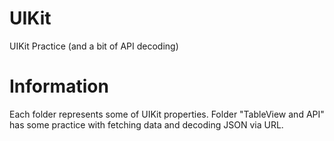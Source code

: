 # UIKit
UIKit Practice (and a bit of API decoding)

# Information
Each folder represents some of UIKit properties. 
Folder "TableView and API" has some practice with fetching data and decoding JSON via URL.
